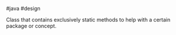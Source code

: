 #java #design 

Class that contains exclusively static methods to help with a certain package or concept.
